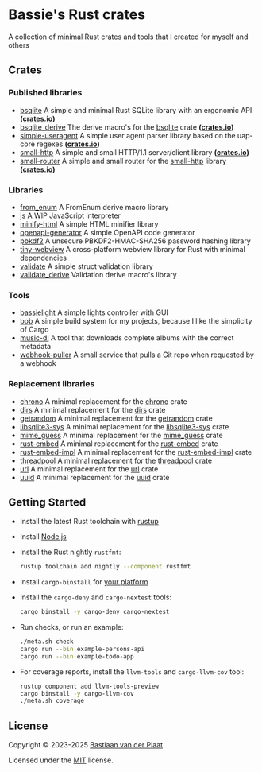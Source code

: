 # Bassie's Rust crates

A collection of minimal Rust crates and tools that I created for myself and others

## Crates

### Published libraries

-   [bsqlite](lib/bsqlite) A simple and minimal Rust SQLite library with an ergonomic API **([crates.io](https://crates.io/crates/bsqlite))**
-   [bsqlite_derive](lib/bsqlite_derive) The derive macro's for the [bsqlite](lib/bsqlite) crate **([crates.io](https://crates.io/crates/bsqlite_derive))**
-   [simple-useragent](lib/simple-useragent) A simple user agent parser library based on the uap-core regexes **([crates.io](https://crates.io/crates/simple-useragent))**
-   [small-http](lib/small-http) A simple and small HTTP/1.1 server/client library **([crates.io](https://crates.io/crates/small-http))**
-   [small-router](lib/small-router) A simple and small router for the [small-http](lib/small-http) library **([crates.io](https://crates.io/crates/small-router))**

### Libraries

-   [from_enum](lib/from_enum) A FromEnum derive macro library
-   [js](lib/js) A WIP JavaScript interpreter
-   [minify-html](lib/minify-html) A simple HTML minifier library
-   [openapi-generator](lib/openapi-generator) A simple OpenAPI code generator
-   [pbkdf2](lib/pbkdf2) A unsecure PBKDF2-HMAC-SHA256 password hashing library
-   [tiny-webview](lib/tiny-webview) A cross-platform webview library for Rust with minimal dependencies
-   [validate](lib/validate) A simple struct validation library
-   [validate_derive](lib/validate_derive) Validation derive macro's library

### Tools

-   [bassielight](bin/bassielight) A simple lights controller with GUI
-   [bob](bin/bob) A simple build system for my projects, because I like the simplicity of Cargo
-   [music-dl](bin/music-dl) A tool that downloads complete albums with the correct metadata
-   [webhook-puller](bin/webhook-puller) A small service that pulls a Git repo when requested by a webhook

### Replacement libraries

-   [chrono](lib/chrono) A minimal replacement for the [chrono](https://crates.io/crates/chrono) crate
-   [dirs](lib/dirs) A minimal replacement for the [dirs](https://crates.io/crates/dirs) crate
-   [getrandom](lib/getrandom) A minimal replacement for the [getrandom](https://crates.io/crates/getrandom) crate
-   [libsqlite3-sys](lib/libsqlite3-sys) A minimal replacement for the [libsqlite3-sys](https://crates.io/crates/libsqlite3-sys) crate
-   [mime_guess](lib/mime_guess) A minimal replacement for the [mime_guess](https://crates.io/crates/mime_guess) crate
-   [rust-embed](lib/rust-embed) A minimal replacement for the [rust-embed](https://crates.io/crates/rust-embed) crate
-   [rust-embed-impl](lib/rust-embed-impl) A minimal replacement for the [rust-embed-impl](https://crates.io/crates/rust-embed-impl) crate
-   [threadpool](lib/threadpool) A minimal replacement for the [threadpool](https://crates.io/crates/threadpool) crate
-   [url](lib/url) A minimal replacement for the [url](https://crates.io/crates/url) crate
-   [uuid](lib/uuid) A minimal replacement for the [uuid](https://crates.io/crates/uuid) crate

## Getting Started

-   Install the latest Rust toolchain with [rustup](https://rustup.rs/)
-   Install [Node.js](https://nodejs.org/)
-   Install the Rust nightly `rustfmt`:

    ```sh
    rustup toolchain add nightly --component rustfmt
    ```

-   Install `cargo-binstall` for [your platform](https://github.com/cargo-bins/cargo-binstall#quickly)
-   Install the `cargo-deny` and `cargo-nextest` tools:

    ```sh
    cargo binstall -y cargo-deny cargo-nextest
    ```

-   Run checks, or run an example:

    ```sh
    ./meta.sh check
    cargo run --bin example-persons-api
    cargo run --bin example-todo-app
    ```

-   For coverage reports, install the `llvm-tools` and `cargo-llvm-cov` tool:

    ```sh
    rustup component add llvm-tools-preview
    cargo binstall -y cargo-llvm-cov
    ./meta.sh coverage
    ```

## License

Copyright © 2023-2025 [Bastiaan van der Plaat](https://github.com/bplaat)

Licensed under the [MIT](LICENSE) license.
